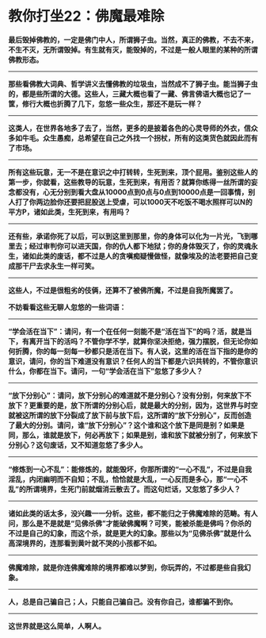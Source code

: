 教你打坐22：佛魔最难除
====

			

**最后毁掉佛教的，一定是佛门中人，所谓狮子虫。当然，真正的佛教，不去不来，不生不灭，无所谓毁掉。有生就有灭，能毁掉的，不过是一般人眼里的某种的所谓佛教形态。**

** **

**那些看佛教大词典、哲学讲义去懂佛教的垃圾虫，当然成不了狮子虫。能当狮子虫的，都是些所谓的大德。这些人，三藏大概也看了一藏、佛言佛语大概也记了一筐，修行大概也折腾了几下，忽悠一些众生，那还不是玩一样？**

** **

**这类人，在世界各地多了去了，当然，更多的是披着各色的心灵导师的外衣，信众多如牛毛。众生愚痴，总希望在自己之外找一个拐杖，所有的这类货色就因此而有了市场。**

** **

**所有这些玩意，无一不是在意识之中打转转，生死到来，顶个屁用。鉴别这些人的第一步，你就看，这些教导的玩意，生死到来，有用否？就算你练得一丝所谓的妄念都没有，心无分别到看大盘从10000点到0点与0点到10000点是一回事情，别人打了你两边脸你还要把屁股送上受虐，可以1000天不吃饭不喝水照样可以N的平方P，诸如此类，生死到来，有用吗？**

** **

**还有些，承诺你死了以后，可以到这里到那里，你的身体可以化为一片光，飞到哪里去；经过审判你可以进天国，你的仇人都下地狱；你的身体毁灭了，你的灵魂永生，诸如此类的废话，都不过是人的贪嗔痴疑慢做怪，就像埃及的法老要把自己变成那干尸去求永生一样可笑。**

** **

**这些人，不过是很粗劣的伎俩，还算不了被佛所魔，不过是自我所魔罢了。**

**不妨看看这些无聊人忽悠的一些词语：**

** **

**“学会活在当下”：请问，有一个在任何一刻能不是“活在当下”的吗？活，就是当下，有离开当下的活吗？不管你学不学，就算你坚决拒绝，强力摆脱，但无论你如何折腾，你的每一刻每一秒都只是活在当下。有人说，这里的活在当下指的是你的意识，请问，你的当下难道没有意识？任何人的当下都是六识共转的，不管你意识什么，你都在当下。请问，一句“学会活在当下”忽悠了多少人？**

** **

**“放下分别心”：请问，放下分别心的难道就不是分别心？没有分别，何来放下不放下？更重要的是，放下所谓的分别心后，就是最大的分别，因为，这世界与时空就被这所谓的放下分裂成了放下前与放下后，这所谓的“放下分别心”，反而创造了最大的分别。请问，谁“放下分别心”？这个谁和这个放下是同是别？如果是同，那么，谁就是放下，何必再放下；如果是别，谁和放下就被分别了，何来放下分别心？这句废话，又不知道忽悠了多少人。**

** **

**“修炼到一心不乱”：能修炼的，就能毁坏，你那所谓的“一心不乱”，不过是自我淫乱，内闭幽明而不自知；不乱，恰恰就是大乱，一心反而是多心，那“一心不乱”的所谓境界，生死门前就烟消云散去了。而这句烂话，又忽悠了多少人？**

** **

**诸如此类的话太多，没兴趣一一分析。这些，都不能归之于佛魔难除的范畴。有人问，那么是不是就是“见佛杀佛”才能破佛魔啊？可笑，能被杀能是佛吗？你杀的不过是自己的幻象，而这个杀，就是更大的幻象。那些以为“见佛杀佛”就是什么高深境界的，连那看到黄叶就不哭的小孩都不如。**

** **

**佛魔难除，就是你连佛魔难除的境界都难以梦到，你玩弄的，不过都是些自我幻象。**

** **

**人，总是自己骗自己；人，只能自己骗自己。没有你自己，谁都骗不到你。**

** **

**这世界就是这么简单，人啊人。**
